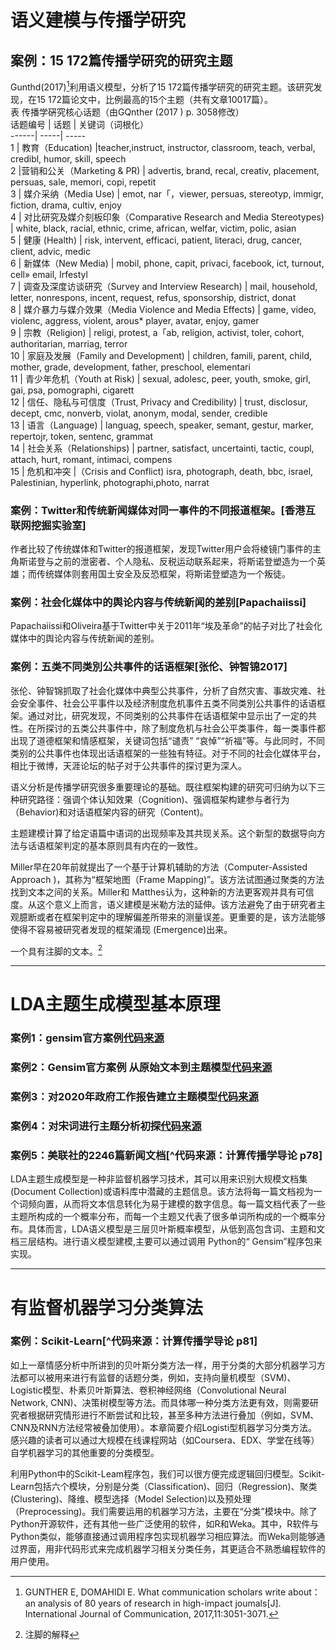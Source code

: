 # 语义建模与传播学研究
## 案例：15 172篇传播学研究的研究主题 
   Gunthd(2017)[^1]利用语义模型，分析了15 172篇传播学研究的研究主题。该研究发现，在15 172篇论文中，比例最高的15个主题（共有文章10017篇）。  
   表 传播学硏究核心话题（由GQnther (2017 ) p. 3058修改）  
   话题编号	| 话题	| 关键词（词根化）  
    ------| -----| -----  
   1 | 教育（Education)	|teacher,instruct, instructor, classroom, teach, verbal, credibl, humor, skill, speech  
   2 |营销和公关（Marketing & PR) | advertis, brand, recal, creativ, placement, persuas, sale, memori, copi, repetit  
   3 | 媒介采纳（Media Use) | emot, nar「，viewer, persuas, stereotyp, immigr, fiction, drama, cultiv, enjoy  
   4 | 对比研究及媒介刻板印象（Comparative Research and Media Stereotypes)	 | white, black, racial, ethnic, crime, african, welfar, victim, polic, asian  
   5 | 健康 (Health)	 | risk, intervent, efficaci, patient, literaci, drug, cancer, client, advic, medic  
   6 | 新媒体（New Media) | mobil, phone, capit, privaci, facebook, ict, turnout, cell» email, Irfestyl  
   7 | 调查及深度访谈研究（Survey and Interview Research) | mail, household, letter, nonrespons, incent, request, refus, sponsorship, district, donat  
   8 | 媒介暴力与媒介效果（Media Violence and Media Effects) | game, video, violenc, aggress, violent, arous* player, avatar, enjoy, gamer  
   9 | 宗教（Religion) | religi, protest, a「ab, religion, activist, toler, cohort, authoritarian, marriag, terror  
   10 | 家庭及发展（Family and Development) | children, famili, parent, child, mother, grade, development, father, preschool, elementari  
   11 | 青少年危机（Youth at Risk) | sexual, adolesc, peer, youth, smoke, girl, gai, psa, pomographi, cigarett  
   12 | 信任、隐私与可信度（Trust, Privacy and Credibility) | trust, disclosur, decept, cmc, nonverb, violat, anonym, modal, sender, credible  
   13 | 语言（Language) | languag, speech, speaker, semant, gestur, marker, repertojr, token, sentenc, grammat  
   14 | 社会关系（Relationships) | partner, satisfact, uncertainti, tactic, coupl, attach, hurt, romant, intimaci, compens  
   15 | 危机和冲突 |（Crisis and Conflict)	isra, photograph, death, bbc, israel, Palestinian, hyperlink, photographi,photo, narrat  
  
  
### 案例：Twitter和传统新闻媒体对同一事件的不同报道框架。[香港互联网挖掘实验室]    
   作者比较了传统媒体和Twitter的报道框架，发现Twitter用户会将棱镜门事件的主角斯诺登与之前的泄密者、个人隐私、反税运动联系起来，将斯诺登塑造为一个英雄；而传统媒体则套用国土安全及反恐框架，将斯诺登塑造为一个叛徒。  
   
### 案例：社会化媒体中的舆论内容与传统新闻的差别[Papachaiissi]  
   Papachaiissi和Oliveira基于Twitter中关于2011年“埃及革命”的帖子对比了社会化媒体中的舆论内容与传统新闻的差别。  
      
### 案例：五类不同类別公共事件的话语框架[张伦、钟智锦2017]   
   张伦、钟智锦抓取了社会化媒体中典型公共事件，分析了自然灾害、事故灾难、社会安全事件、社会公平事件以及经济制度危机事件五类不同类別公共事件的话语框架。通过对比，研究发现，不同类别的公共事件在话语框架中显示出了一定的共性。在所探讨的五类公共事件中，除了制度危机与社会公平类事件，每一类事件都出现了道德框架和情感框架，关键词包括“谴责” “哀悼”“祈福”等。与此同时，不同类别的公共事件也体现出话语框架的一些独有特征。对于不同的社会化媒体平台，相比于微博，天涯论坛的帖子对于公共事件的探讨更为深人。   
           
   语义分析是传播学研究很多重要理论的基础。既往框架构建的研究可归纳为以下三种研究路径：强调个体认知效果（Cognition)、强调框架构建参与者行为（Behavior)和对话语框架内容的研究（Content)。  
      
   主题建模计算了给定语篇中语词的出现频率及其共现关系。这个新型的数据导向方法与话语框架判定的基本原则具有内在的一致性。  
      
   Miller早在20年前就提出了一个基于计算机辅助的方法（Computer-Assisted Approach )，其称为“框架地图（Frame Mapping)”。该方法试图通过聚类的方法找到文本之间的关系。Miller和 Matthes认为，这种新的方法更客观并具有可信度。从这个意义上而言，语义建模是米勒方法的延伸。该方法避免了由于研究者主观臆断或者在框架判定中的理解偏差所带来的测量误差。更重要的是，该方法能够使得不容易被研究者发现的框架涌现 (Emergence)出来。 
  
 [^1]: GUNTHER E, DOMAHIDl E. What communication scholars write about： an analysis of 80 years of research in high-impact joumals[J]. International Journal of Communication, 2017,11:3051-3071.
 
 一个具有注脚的文本。[^2]

[^2]: 注脚的解释

 
------------- ------------- 
# LDA主题生成模型基本原理  
### 案例1：gensim官方案例[代码来源](https://chengjunwang.com/mybook/12-topic-models-update.html)  
  
### 案例2：Gensim官方案例 从原始文本到主题模型[代码来源](https://chengjunwang.com/mybook/12-topic-models-update.html)  
  
### 案例3：对2020年政府工作报告建立主题模型[代码来源](https://chengjunwang.com/mybook/12-topic-models-update.html)  

### 案例4：对宋词进行主题分析初探[代码来源](https://chengjunwang.com/mybook/12-topic-models-update.html)  
  
### 案例5：美联社的2246篇新闻文档[^代码来源：计算传播学导论 p78]  
  
 LDA主题生成模型是一种非监督机器学习技术，其可以用来识别大规模文档集 (Document Collection)或语料库中潜藏的主题信息。该方法将每一篇文档视为一个词频向置，从而将文本信息转化为易于建模的数字信息。每一篇文档代表了一些主题所构成的一个概率分布，而每一个主题又代表了很多单词所构成的一个概率分布。具体而言，LDA语义模型是三层贝叶斯概率模型，从低到高包含词、主题和文档三层结构。进行语义模型建模,主要可以通过调用 Python的“ Gensim”程序包来实现。  
   
------------- -------------  
# 有监督机器学习分类算法    
### 案例：Scikit-Learn[^代码来源：计算传播学导论 p81]  
  
 如上一章情感分析中所讲到的贝叶斯分类方法一样，用于分类的大部分机器学习方法都可以被用来进行有监督的话题分类，例如，支持向量机模型（SVM)、Logistic模型、朴素贝叶斯算法、卷积神经网络（Convolutional Neural Network, CNN)、决策树模型等方法。而具体哪一种分类方法更有效，则需要研究者根据研究情形进行不断尝试和比较，甚至多种方法进行叠加（例如，SVM、CNN及RNN方法经常被叠加使用）。本章简要介绍Logisti型机器学习分类方法。感兴趣的读者可以通过大规模在线课程网站（如Coursera、EDX、学堂在线等）自学机器学习的其他重要的分类模型。  
   
 利用Python中的Scikit-Leam程序包，我们可以很方便完成逻辑回归模型。Scikit-Learn包括六个模块，分别是分类（Classification)、回归（Regression)、聚类 (Clustering)、降维、模型选择（Model Selection)以及预处理（Preprocessing)。我们需要运用的机器学习方法，主要在“分类”模块中。除了Python开源软件，还有其他一些广泛使用的软件，如R和Weka。其中，R软件与Python类似，能够直接通过调用程序包实现机器学习相应算法。而Weka则能够通过界面，用非代码形式来完成机器学习相关分类任务，其更适合不熟悉编程软件的用户使用。  
